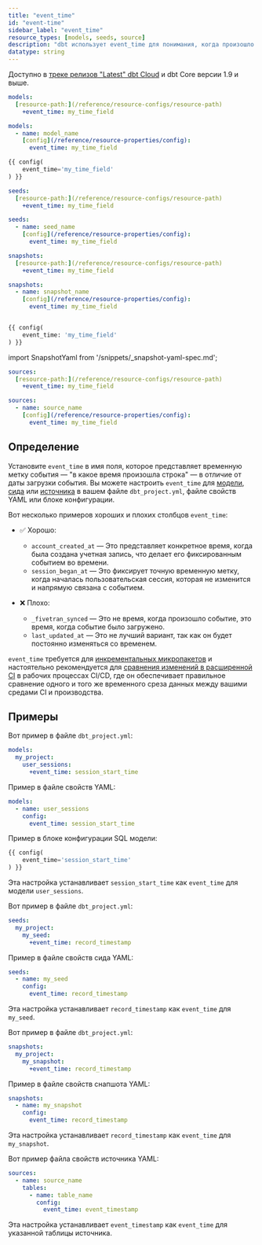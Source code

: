 ```yaml
---
title: "event_time"
id: "event-time"
sidebar_label: "event_time"
resource_types: [models, seeds, source]
description: "dbt использует event_time для понимания, когда произошло событие. При определении event_time позволяет использовать микропакетные инкрементальные модели и более точное сравнение наборов данных во время расширенной CI."
datatype: string
---
```


Доступно в [треке релизов "Latest" dbt Cloud](/docs/dbt-versions/cloud-release-tracks) и dbt Core версии 1.9 и выше.

<Tabs>
<TabItem value="model" label="Модели">

<File name='dbt_project.yml'>

```yml
models:
  [resource-path:](/reference/resource-configs/resource-path)
    +event_time: my_time_field
```
</File>


<File name='models/properties.yml'>

```yml
models:
  - name: model_name
    [config](/reference/resource-properties/config):
      event_time: my_time_field
```
</File>

<File name="models/modelname.sql">

```sql
{{ config(
    event_time='my_time_field'
) }}
```

</File>

</TabItem>

<TabItem value="seeds" label="Сиды">

<File name='dbt_project.yml'>

```yml
seeds:
  [resource-path:](/reference/resource-configs/resource-path)
    +event_time: my_time_field
```
</File>

<File name='seeds/properties.yml'>

```yml
seeds:
  - name: seed_name
    [config](/reference/resource-properties/config):
      event_time: my_time_field
```

</File>
</TabItem>

<TabItem value="snapshot" label="Снапшоты">

<File name='dbt_project.yml'>

```yml
snapshots:
  [resource-path:](/reference/resource-configs/resource-path)
    +event_time: my_time_field
```
</File>

<VersionBlock firstVersion="1.9">
<File name='snapshots/properties.yml'>

```yml
snapshots:
  - name: snapshot_name
    [config](/reference/resource-properties/config):
      event_time: my_time_field
```
</File>
</VersionBlock>

<VersionBlock lastVersion="1.8">

<File name="models/modlename.sql">

```sql

{{ config(
    event_time: 'my_time_field'
) }}
```

</File>


import SnapshotYaml from '/snippets/_snapshot-yaml-spec.md';

<SnapshotYaml/>
</VersionBlock>



</TabItem>

<TabItem value="sources" label="Источники">

<File name='dbt_project.yml'>

```yml
sources:
  [resource-path:](/reference/resource-configs/resource-path)
    +event_time: my_time_field
```
</File>

<File name='models/properties.yml'>

```yml
sources:
  - name: source_name
    [config](/reference/resource-properties/config):
      event_time: my_time_field
```

</File>
</TabItem>
</Tabs>

## Определение

Установите `event_time` в имя поля, которое представляет временную метку события — "в какое время произошла строка" — в отличие от даты загрузки события. Вы можете настроить `event_time` для [модели](/docs/build/models), [сида](/docs/build/seeds) или [источника](/docs/build/sources) в вашем файле `dbt_project.yml`, файле свойств YAML или блоке конфигурации.

Вот несколько примеров хороших и плохих столбцов `event_time`:

- ✅ Хорошо:
  - `account_created_at` &mdash; Это представляет конкретное время, когда была создана учетная запись, что делает его фиксированным событием во времени.
  - `session_began_at` &mdash; Это фиксирует точную временную метку, когда началась пользовательская сессия, которая не изменится и напрямую связана с событием.

- ❌ Плохо:

  - `_fivetran_synced` &mdash; Это не время, когда произошло событие, это время, когда событие было загружено.
  - `last_updated_at` &mdash; Это не лучший вариант, так как он будет постоянно изменяться со временем.

`event_time` требуется для [инкрементальных микропакетов](/docs/build/incremental-microbatch) и настоятельно рекомендуется для [сравнения изменений в расширенной CI](/docs/deploy/advanced-ci#optimizing-comparisons) в рабочих процессах CI/CD, где он обеспечивает правильное сравнение одного и того же временного среза данных между вашими средами CI и производства.

## Примеры

<Tabs> 

<TabItem value="model" label="Модели">

Вот пример в файле `dbt_project.yml`:

<File name='dbt_project.yml'>

```yml
models:
  my_project:
    user_sessions:
      +event_time: session_start_time
```
</File>

Пример в файле свойств YAML:

<File name='models/properties.yml'>

```yml
models:
  - name: user_sessions
    config:
      event_time: session_start_time
```

</File>

Пример в блоке конфигурации SQL модели:

<File name="models/user_sessions.sql">

```sql
{{ config(
    event_time='session_start_time'
) }}
```

</File> 

Эта настройка устанавливает `session_start_time` как `event_time` для модели `user_sessions`.
</TabItem> 

<TabItem value="seeds" label="Сиды">

Вот пример в файле `dbt_project.yml`:

<File name='dbt_project.yml'>

```yml
seeds:
  my_project:
    my_seed:
      +event_time: record_timestamp
```

</File>

Пример в файле свойств сида YAML:

<File name='seeds/properties.yml'>

```yml
seeds:
  - name: my_seed
    config:
      event_time: record_timestamp
```
</File>

Эта настройка устанавливает `record_timestamp` как `event_time` для `my_seed`. 

</TabItem> 

<TabItem value="snapshot" label="Снапшоты">

Вот пример в файле `dbt_project.yml`:

<File name='dbt_project.yml'>

```yml
snapshots:
  my_project:
    my_snapshot:
      +event_time: record_timestamp
```

</File>

Пример в файле свойств снапшота YAML:

<File name='my_project/properties.yml'>

```yml
snapshots:
  - name: my_snapshot
    config:
      event_time: record_timestamp
```
</File>

Эта настройка устанавливает `record_timestamp` как `event_time` для `my_snapshot`. 

</TabItem> 

<TabItem value="sources" label="Источники">

Вот пример файла свойств источника YAML:

<File name='models/properties.yml'>

```yml
sources:
  - name: source_name
    tables:
      - name: table_name
        config:
          event_time: event_timestamp
```
</File>

Эта настройка устанавливает `event_timestamp` как `event_time` для указанной таблицы источника.

</TabItem> 
</Tabs>